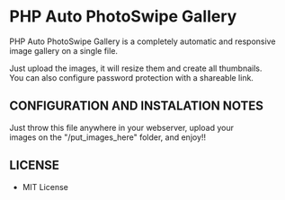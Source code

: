 # PHP Auto PhotoSwipe Gallery

PHP Auto PhotoSwipe Gallery is a completely automatic and responsive image gallery on a single file.

Just upload the images, it will resize them and create all thumbnails.<br/>
You can also configure password protection with a shareable link.

## CONFIGURATION AND INSTALATION NOTES
Just throw this file anywhere in your webserver, upload your<br/>
images on the "/put_images_here" folder, and enjoy!!

## LICENSE
- MIT License
